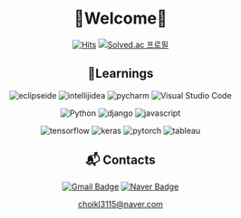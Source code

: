 <div align="center">


# 👋Welcome👋

[![Hits](https://hits.seeyoufarm.com/api/count/incr/badge.svg?url=https%3A%2F%2Fgithub.com%2Fyknlwca&count_bg=%2379C83D&title_bg=%23555555&icon=&icon_color=%23E7E7E7&title=Visited&edge_flat=false)](https://hits.seeyoufarm.com)
[![Solved.ac
프로필](http://mazassumnida.wtf/api/mini/generate_badge?boj=yknlwca)](https://solved.ac/yknlwca)



## 💪Learnings
![eclipseide](https://img.shields.io/badge/eclipseide-000000.svg?&style=for-the-badge&logo=eclipseide&logoColor=white)
![intellijidea](https://img.shields.io/badge/intellijidea-000000.svg?&style=for-the-badge&logo=intellijidea&logoColor=white)
![pycharm](https://img.shields.io/badge/pycharm-000000.svg?&style=for-the-badge&logo=pycharm&logoColor=white)
![Visual Studio Code](https://img.shields.io/badge/Visual%20Studio%20Code-000000.svg?&style=for-the-badge&logo=Visual%20Studio%20Code&logoColor=white)



![Python](https://img.shields.io/badge/Python-000000.svg?&style=for-the-badge&logo=Python&logoColor=white)
![django](https://img.shields.io/badge/django-000000.svg?&style=for-the-badge&logo=django&logoColor=white)
![javascript](https://img.shields.io/badge/javascript-000000.svg?&style=for-the-badge&logo=javascript&logoColor=white)


![tensorflow](https://img.shields.io/badge/tensorflow-000000.svg?&style=for-the-badge&logo=tensorflow&logoColor=white)
![keras](https://img.shields.io/badge/keras-000000.svg?&style=for-the-badge&logo=keras&logoColor=white)
![pytorch](https://img.shields.io/badge/pytorch-000000.svg?&style=for-the-badge&logo=pytorch&logoColor=white)
![tableau](https://img.shields.io/badge/tableau-000000.svg?&style=for-the-badge&logo=tableau&logoColor=white)

## :mailbox_with_mail: Contacts
[![Gmail Badge](https://img.shields.io/badge/Gmail-d14836?style=flat-square&logo=Gmail&logoColor=white&link=mailto:choikwanglim3115@gmail.com)](mailto:choikwanglim3115@gmail.com)
[![Naver Badge](https://img.shields.io/badge/Naver-03C75A?style=flat-square&logo=Naver&logoColor=white&link=mailto:choikl3115@naver.com)](mailto:choikl3115@naver.com)

choikl3115@naver.com

</div>
